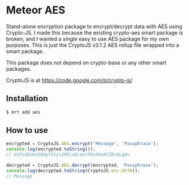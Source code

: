 # Meteor AES
Stand-alone encryption package to encrypt/decrypt data with AES using Crypto-JS. I made this because the existing crypto-aes smart package is broken, and I wanted a single easy to use AES package for my own purposes. This is just the CryptoJS v3.1.2 AES rollup file wrapped into a smart package.

This package does not depend on crypto-base or any other smart packages.

CryptoJS is at https://code.google.com/p/crypto-js/

## Installation

``` sh
$ mrt add aes
```

## How to use


``` javascript
encrypted = CryptoJS.AES.encrypt('Message', 'Passphrase');
console.log(encrypted.toString());
// U2FsdGVkX18Hpf311+ZPEcnB/e2rP3vSHoACIBv0Lq8=

decrypted = CryptoJS.AES.decrypt(encrypted, 'Passphrase');
console.log(decrypted.toString(CryptoJS.enc.Utf8));
// Message
```
